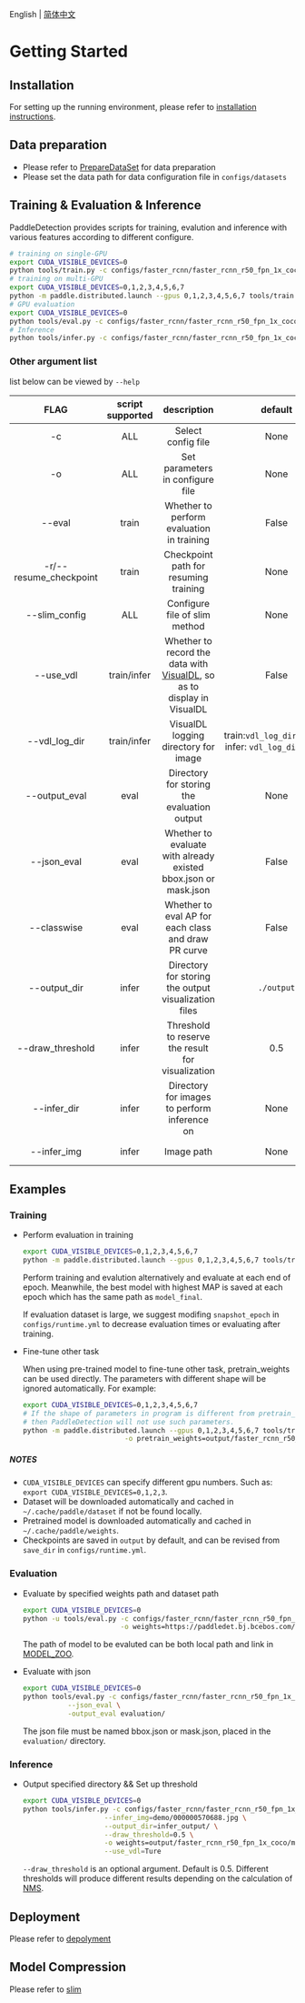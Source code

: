English | [简体中文](GETTING_STARTED_cn.md)

# Getting Started

## Installation

For setting up the running environment, please refer to [installation
instructions](INSTALL_cn.md).



## Data preparation

- Please refer to [PrepareDataSet](PrepareDataSet.md) for data preparation
- Please set the data path for data configuration file in ```configs/datasets```


## Training & Evaluation & Inference

PaddleDetection provides scripts for training, evalution and inference with various features according to different configure.

```bash
# training on single-GPU
export CUDA_VISIBLE_DEVICES=0
python tools/train.py -c configs/faster_rcnn/faster_rcnn_r50_fpn_1x_coco.yml
# training on multi-GPU
export CUDA_VISIBLE_DEVICES=0,1,2,3,4,5,6,7
python -m paddle.distributed.launch --gpus 0,1,2,3,4,5,6,7 tools/train.py -c configs/faster_rcnn/faster_rcnn_r50_fpn_1x_coco.yml
# GPU evaluation
export CUDA_VISIBLE_DEVICES=0
python tools/eval.py -c configs/faster_rcnn/faster_rcnn_r50_fpn_1x_coco.yml
# Inference
python tools/infer.py -c configs/faster_rcnn/faster_rcnn_r50_fpn_1x_coco.yml --infer_img=demo/000000570688.jpg
```

### Other argument list

list below can be viewed by `--help`

|         FLAG             |  script supported  |    description    |     default     |      remark      |
| :----------------------: | :------------: | :---------------: | :--------------: | :-----------------: |
|          -c              |      ALL       |  Select config file  |  None  |  **required**, such as `-c configs/faster_rcnn/faster_rcnn_r50_fpn_1x_coco.yml` |
|          -o              |      ALL       |  Set parameters in configure file  |  None  |  `-o` has higher priority to file configured by `-c`. Such as `-o use_gpu=False`  |  
|        --eval            |     train      |  Whether to perform evaluation in training  |  False  |  set `--eval` if needed  |
|   -r/--resume_checkpoint |     train      |  Checkpoint path for resuming training  |  None  |  such as `-r output/faster_rcnn_r50_1x_coco/10000`  |
|      --slim_config     |     ALL |  Configure file of slim method  |  None  |  such as `--slim_config configs/slim/prune/yolov3_prune_l1_norm.yml`  |
|        --use_vdl          |   train/infer   |  Whether to record the data with [VisualDL](https://github.com/paddlepaddle/visualdl), so as to display in VisualDL  |  False  |  VisualDL requires Python>=3.5   |
|        --vdl\_log_dir     |   train/infer   |  VisualDL logging directory for image  |  train:`vdl_log_dir/scalar` infer: `vdl_log_dir/image`  |  VisualDL requires Python>=3.5   |
|      --output_eval       |   eval |  Directory for storing the evaluation output  | None  |   such as `--output_eval=eval_output`, default is current directory  |
|       --json_eval        |       eval     |  Whether to evaluate with already existed bbox.json or mask.json  |  False  |  set `--json_eval` if needed and json path is set in `--output_eval`  |
|      --classwise         |       eval     |  Whether to eval AP for each class and draw PR curve  |  False  |  set `--classwise` if needed  |
|       --output_dir       |      infer     |  Directory for storing the output visualization files  |  `./output`  |  such as `--output_dir output`  |
|    --draw_threshold      |      infer     |  Threshold to reserve the result for visualization  |  0.5  |   such as `--draw_threshold 0.7`  |
|      --infer_dir         |       infer     |  Directory for images to perform inference on  |  None  | One of `infer_dir` and `infer_img` is requied  |
|      --infer_img         |       infer     |  Image path  |  None  | One of `infer_dir` and `infer_img` is requied, `infer_img` has higher priority over `infer_dir`  |




## Examples

### Training

- Perform evaluation in training

  ```bash
  export CUDA_VISIBLE_DEVICES=0,1,2,3,4,5,6,7
  python -m paddle.distributed.launch --gpus 0,1,2,3,4,5,6,7 tools/train.py -c configs/faster_rcnn/faster_rcnn_r50_fpn_1x_coco.yml --eval
  ```

  Perform training and evalution alternatively and evaluate at each end of epoch. Meanwhile, the best model with highest MAP is saved at each epoch which has the same path as `model_final`.

  If evaluation dataset is large, we suggest modifing `snapshot_epoch` in `configs/runtime.yml` to decrease evaluation times or evaluating after training.

- Fine-tune other task

  When using pre-trained model to fine-tune other task, pretrain\_weights can be used directly. The parameters with different shape will be ignored automatically. For example:


  ```bash
  export CUDA_VISIBLE_DEVICES=0,1,2,3,4,5,6,7
  # If the shape of parameters in program is different from pretrain_weights,
  # then PaddleDetection will not use such parameters.
  python -m paddle.distributed.launch --gpus 0,1,2,3,4,5,6,7 tools/train.py -c configs/faster_rcnn/faster_rcnn_r50_fpn_1x_coco.yml \
                           -o pretrain_weights=output/faster_rcnn_r50_1x_coco/model_final \
  ```

##### NOTES

- `CUDA_VISIBLE_DEVICES` can specify different gpu numbers. Such as: `export CUDA_VISIBLE_DEVICES=0,1,2,3`.
- Dataset will be downloaded automatically and cached in `~/.cache/paddle/dataset` if not be found locally.
- Pretrained model is downloaded automatically and cached in `~/.cache/paddle/weights`.
- Checkpoints are saved in `output` by default, and can be revised from `save_dir` in `configs/runtime.yml`.


### Evaluation

- Evaluate by specified weights path and dataset path

  ```bash
  export CUDA_VISIBLE_DEVICES=0
  python -u tools/eval.py -c configs/faster_rcnn/faster_rcnn_r50_fpn_1x_coco.yml \
                          -o weights=https://paddledet.bj.bcebos.com/models/faster_rcnn_r50_fpn_1x_coco.pdparams
  ```

  The path of model to be evaluted can be both local path and link in [MODEL_ZOO](../MODEL_ZOO_cn.md).

- Evaluate with json

  ```bash
  export CUDA_VISIBLE_DEVICES=0
  python tools/eval.py -c configs/faster_rcnn/faster_rcnn_r50_fpn_1x_coco.yml \
             --json_eval \
             -output_eval evaluation/
  ```

  The json file must be named bbox.json or mask.json, placed in the `evaluation/` directory.


### Inference

- Output specified directory && Set up threshold

  ```bash
  export CUDA_VISIBLE_DEVICES=0
  python tools/infer.py -c configs/faster_rcnn/faster_rcnn_r50_fpn_1x_coco.yml \
                      --infer_img=demo/000000570688.jpg \
                      --output_dir=infer_output/ \
                      --draw_threshold=0.5 \
                      -o weights=output/faster_rcnn_r50_fpn_1x_coco/model_final \
                      --use_vdl=Ture
  ```

  `--draw_threshold` is an optional argument. Default is 0.5.
  Different thresholds will produce different results depending on the calculation of [NMS](https://ieeexplore.ieee.org/document/1699659).


## Deployment

Please refer to [depolyment](../../deploy/README.md)

## Model Compression

Please refer to [slim](../../configs/slim/README.md)
